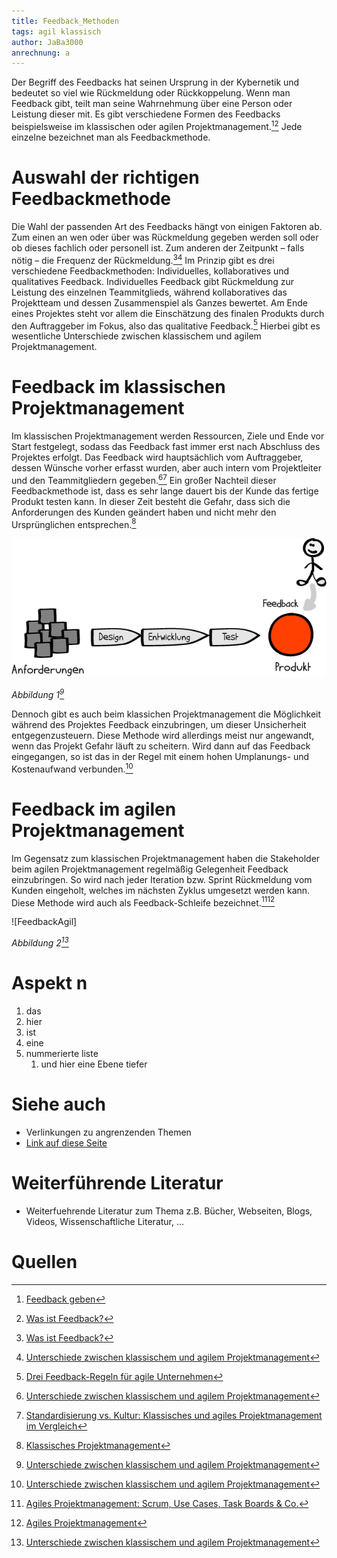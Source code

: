```yaml
---
title: Feedback_Methoden
tags: agil klassisch
author: JaBa3000
anrechnung: a
---
```


Der Begriff des Feedbacks hat seinen Ursprung in der Kybernetik und bedeutet so viel wie Rückmeldung oder Rückkoppelung. Wenn man Feedback gibt, teilt man seine Wahrnehmung über
eine Person oder Leistung dieser mit. Es gibt verschiedene Formen des Feedbacks beispielsweise im klassischen oder agilen Projektmanagement.[^1][^2]
Jede einzelne bezeichnet man als Feedbackmethode.


# Auswahl der richtigen Feedbackmethode

Die Wahl der passenden Art des Feedbacks hängt von einigen Faktoren ab. Zum einen an wen oder über was Rückmeldung gegeben werden soll oder ob dieses fachlich oder personell
ist. Zum anderen der Zeitpunkt – falls nötig – die Frequenz der Rückmeldung.[^2][^3]
Im Prinzip gibt es drei verschiedene Feedbackmethoden: Individuelles, kollaboratives und qualitatives Feedback. Individuelles Feedback gibt Rückmeldung zur Leistung des
einzelnen Teammitglieds, während kollaboratives das Projektteam und dessen Zusammenspiel als Ganzes bewertet. Am Ende eines Projektes steht vor allem die Einschätzung des
finalen Produkts durch den Auftraggeber im Fokus, also das qualitative Feedback.[^6]
Hierbei gibt es wesentliche Unterschiede zwischen klassischem und agilem Projektmanagement.


# Feedback im klassischen Projektmanagement

Im klassischen Projektmanagement werden Ressourcen, Ziele und Ende vor Start festgelegt, sodass das Feedback fast immer erst nach Abschluss des Projektes erfolgt. Das Feedback 
wird hauptsächlich vom Auftraggeber, dessen Wünsche vorher erfasst wurden, aber auch intern vom Projektleiter und den Teammitgliedern gegeben.[^3][^4] 
Ein großer Nachteil dieser Feedbackmethode ist, dass es sehr lange dauert bis der Kunde das fertige Produkt testen kann. In dieser Zeit besteht die Gefahr, dass sich die
Anforderungen des Kunden geändert haben und nicht mehr den Ursprünglichen entsprechen.[^5]

![FeedbackKlassisch](Feedback_Methoden/FeedbackKlassisch.png)

*Abbildung 1[^3]*

Dennoch gibt es auch beim klassichen Projektmanagement die Möglichkeit während des Projektes Feedback einzubringen, um dieser Unsicherheit entgegenzusteuern. Diese Methode wird
allerdings meist nur angewandt, wenn das Projekt Gefahr läuft zu scheitern. Wird dann auf das Feedback eingegangen, so ist das in der Regel mit einem hohen Umplanungs- und
Kostenaufwand verbunden.[^3]

# Feedback im agilen Projektmanagement

Im Gegensatz zum klassischen Projektmanagement haben die Stakeholder beim agilen Projektmanagement regelmäßig Gelegenheit Feedback einzubringen. So wird nach jeder Iteration 
bzw. Sprint Rückmeldung vom Kunden eingeholt, welches im nächsten Zyklus umgesetzt werden kann. Diese Methode wird auch als Feedback-Schleife bezeichnet.[^7][^8]

![FeedbackAgil]

*Abbildung 2[^3]*
# Aspekt n

1. das
2. hier 
4. ist 
4. eine
7. nummerierte liste
   1. und hier eine Ebene tiefer


# Siehe auch

* Verlinkungen zu angrenzenden Themen
* [Link auf diese Seite](Feedback_Methoden.md)

# Weiterführende Literatur

* Weiterfuehrende Literatur zum Thema z.B. Bücher, Webseiten, Blogs, Videos, Wissenschaftliche Literatur, ...

# Quellen

[^1]: [Feedback geben](https://ebooks-fachzeitungen-de.ciando.com/img/books/extract/3407295065_lp.pdf)
[^2]: [Was ist Feedback?](https://managementstellen.ch/was-ist-feedback)
[^3]: [Unterschiede zwischen klassischem und agilem Projektmanagement](https://projekte-leicht-gemacht.de/blog/projektmanagement/agil/klassisch-agiles-projektmanagement-1/)
[^4]: [Standardisierung vs. Kultur: Klassisches und agiles Projektmanagement im Vergleich](https://dl.gi.de/bitstream/handle/20.500.12116/3061/47.pdf?sequence=1&isAllowed=y)
[^5]: [Klassisches Projektmanagement](https://link.springer.com/content/pdf/10.1007%2F978-3-8349-4202-9_3.pdf)
[^6]: [Drei Feedback-Regeln für agile Unternehmen](https://www.channelpartner.de/a/feedback-ja-klar-aber-richtig,3336722)
[^7]: [Agiles Projektmanagement: Scrum, Use Cases, Task Boards & Co.](https://books.google.de/books?hl=de&lr=&id=HzppDwAAQBAJ&oi=fnd&pg=PP1&dq=agiles+projektmanagement&ots=FHNGEtK50p&sig=k23Pp736cyuXhdZvd1d08u6TMT8&redir_esc=y#v=onepage&q=feedback&f=false)
[^8]: [Agiles Projektmanagement](https://link.springer.com/content/pdf/10.1007/BF03341189.pdf)

